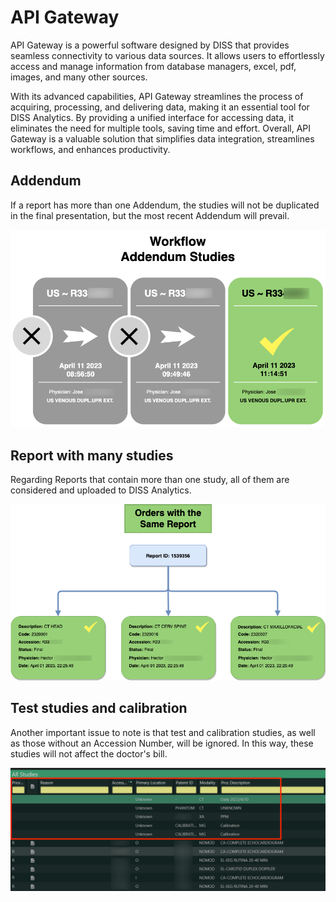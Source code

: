 # API Gateway

API Gateway is a powerful software designed by DISS that provides seamless connectivity to various data sources. It allows users to effortlessly access and manage information from database managers, excel, pdf, images, and many other sources. 

With its advanced capabilities, API Gateway streamlines the process of acquiring, processing, and delivering data, making it an essential tool for DISS Analytics. By providing a unified interface for accessing data, it eliminates the need for multiple tools, saving time and effort. Overall, API Gateway is a valuable solution that simplifies data integration, streamlines workflows, and enhances productivity.

## Addendum

If a report has more than one Addendum, the studies will not be duplicated in the final presentation, but the most recent Addendum will prevail.

<img src="/_media/Addendum.png" alt="Addendum" class="img-responsive">

## Report with many studies

Regarding Reports that contain more than one study, all of them are considered and uploaded to DISS Analytics.

<img src="/_media/WithMoreThan.png" alt="Addendum" class="img-responsive">

## Test studies and calibration

Another important issue to note is that test and calibration studies, as well as those without an Accession Number, will be ignored. In this way, these studies will not affect the doctor's bill.

<img src="/_media/Test.png" alt="Addendum" class="img-responsive">